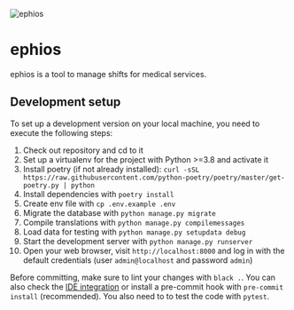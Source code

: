 ![ephios](https://github.com/ephios-dev/ephios/workflows/ephios/badge.svg)
# ephios
ephios is a tool to manage shifts for medical services.

## Development setup

To set up a development version on your local machine, you need to execute the following steps:
1. Check out repository and cd to it
2. Set up a virtualenv for the project with Python >=3.8 and activate it
3. Install poetry (if not already installed): `curl -sSL https://raw.githubusercontent.com/python-poetry/poetry/master/get-poetry.py | python`
4. Install dependencies with `poetry install`
5. Create env file with `cp .env.example .env`
6. Migrate the database with `python manage.py migrate`
7. Compile translations with `python manage.py compilemessages`
8. Load data for testing with `python manage.py setupdata debug`
9. Start the development server with `python manage.py runserver`
10. Open your web browser, visit `http://localhost:8000` and log in with the default credentials (user `admin@localhost` and password `admin`)

Before committing, make sure to lint your changes with `black .`. You can also check the [IDE integration](https://github.com/psf/black#editor-integration) or install a pre-commit hook with `pre-commit install` (recommended). You also need to to test the code with `pytest`.
